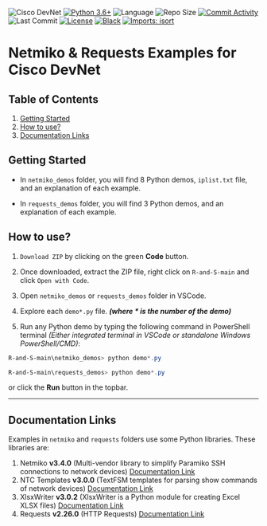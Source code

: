 ![Cisco DevNet](https://img.shields.io/static/v1?logo=Cisco&label=Cisco&message=DevNet&color=00BCEB&style=flat-square)
[![Python 3.6+](https://img.shields.io/badge/Python%203.6+-blue.svg?logo=python&logoColor=yellow&color=3776ab&style=flat-square)](https://www.python.org/downloads)
![Language](https://img.shields.io/github/languages/top/Tes3awy/R-and-S?label=Python&style=flat-square)
![Repo Size](https://img.shields.io/github/repo-size/Tes3awy/R-and-S?label=Repo%20size&style=flat-square)
[![Commit Activity](https://img.shields.io/github/commit-activity/m/Tes3awy/R-and-S?color=orange&label=Commit%20activity&style=flat-square)](https://github.com/Tes3awy/R-and-S)
![Last Commit](https://img.shields.io/github/last-commit/Tes3awy/R-and-S?label=Last%20commit&style=flat-square)
[![License](https://img.shields.io/github/license/Tes3awy/R-and-S?label=License&style=flat-square&color=purple)](https://github.com/Tes3awy/R-and-S/blob/main/LICENSE)
[![Black](https://img.shields.io/badge/code%20style-black-000000.svg?style=flat-square)](https://github.com/psf/black)
[![Imports: isort](https://img.shields.io/badge/%20imports-isort-%231674b1?style=flat-square&labelColor=ef8336)](https://pycqa.github.io/isort/)

# Netmiko & Requests Examples for Cisco DevNet

## Table of Contents

1. [Getting Started](#getting-started)
2. [How to use?](#how-to-use)
3. [Documentation Links](#documentation-links)

## Getting Started

- In `netmiko_demos` folder, you will find 8 Python demos, `iplist.txt` file, and an explanation of each example.

- In `requests_demos` folder, you will find 3 Python demos, and an explanation of each example.

## How to use?

1. `Download ZIP` by clicking on the green **Code** button.

2. Once downloaded, extract the ZIP file, right click on `R-and-S-main` and click `Open with Code`.

3. Open `netmiko_demos` or `requests_demos` folder in VSCode.

4. Explore each `demo*.py` file. _**(where **\*** is the number of the demo)**_

6. Run any Python demo by typing the following command in PowerShell terminal _(Either integrated terminal in VSCode or standalone Windows PowerShell/CMD)_:

```powershell
R-and-S-main\netmiko_demos> python demo*.py
```

```powershell
R-and-S-main\requests_demos> python demo*.py
```

or click the **Run** button in the topbar.

---

## Documentation Links

Examples in `netmiko` and `requests` folders use some Python libraries. These libraries are:

1. Netmiko **v3.4.0** (Multi-vendor library to simplify Paramiko SSH connections to network devices) [Documentation Link](https://github.com/ktbyers/netmiko/blob/develop/README.md)
2. NTC Templates **v3.0.0** (TextFSM templates for parsing show commands of network devices) [Documentation Link](https://github.com/networktocode/ntc-templates)
3. XlsxWriter **v3.0.2** (XlsxWriter is a Python module for creating Excel XLSX files) [Documentation Link](https://xlsxwriter.readthedocs.io/)
4. Requests **v2.26.0** (HTTP Requests) [Documentation Link](https://docs.python-requests.org/en/master/)
